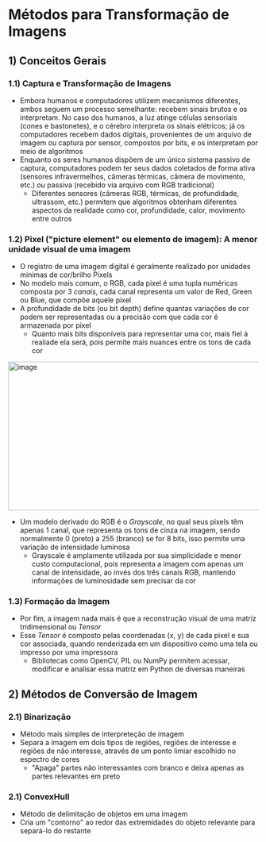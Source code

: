 # Métodos para Transformação de Imagens

## 1) Conceitos Gerais
### 1.1) Captura e Transformação de Imagens
- Embora humanos e computadores utilizem mecanismos diferentes, ambos seguem um processo semelhante: recebem sinais brutos e os interpretam. No caso dos humanos, a luz atinge células sensoriais (cones e bastonetes), e o cérebro interpreta os sinais elétricos; já os computadores recebem dados digitais, provenientes de um arquivo de imagem ou captura por sensor, compostos por bits, e os interpretam por meio de algoritmos
- Enquanto os seres humanos dispõem de um único sistema passivo de captura, computadores podem ter seus dados coletados de forma ativa (sensores infravermelhos, câmeras térmicas, câmera de movimento, etc.) ou passiva (recebido via arquivo com RGB tradicional)
  - Diferentes sensores (câmeras RGB, térmicas, de profundidade, ultrassom, etc.) permitem que algoritmos obtenham diferentes aspectos da realidade como cor, profundidade, calor, movimento entre outros
 

### 1.2) Pixel ("picture element" ou elemento de imagem): A menor unidade visual de uma imagem
- O registro de uma imagem digital é geralmente realizado por unidades mínimas de cor/brilho Pixels
- No modelo mais comum, o RGB, cada pixel é uma tupla numéricas composta por 3 *canais*, cada canal representa um valor de Red, Green ou Blue, que compõe aquele pixel
- A profundidade de bits (ou bit depth) define quantas variações de cor podem ser representadas ou a precisão com que cada cor é armazenada por pixel
  - Quanto mais bits disponíveis para representar uma cor, mais fiel à realiade ela será, pois permite mais nuances entre os tons de cada cor
<img width="929" height="300" alt="image" src="https://github.com/user-attachments/assets/0a59aa18-50b1-447a-b636-23fdabcb6a30" />

- Um modelo derivado do RGB é o *Grayscale*, no qual seus pixels têm apenas 1 canal, que representa os tons de cinza na imagem, sendo normalmente 0 (preto) a 255 (branco) se for 8 bits, isso permite uma variação de intensidade luminosa
  - Grayscale é amplamente utilizada por sua simplicidade e menor custo computacional, pois representa a imagem com apenas um canal de intensidade, ao invés dos três canais RGB, mantendo informações de luminosidade sem precisar da cor
 
    
### 1.3) Formação da Imagem
- Por fim, a imagem nada mais é que a reconstrução visual de uma matriz tridimensional ou *Tensor*
- Esse *Tensor* é composto pelas coordenadas (x, y) de cada pixel e sua cor associada, quando renderizada em um dispositivo como uma tela ou impresso por uma impressora
  - Bibliotecas como OpenCV, PIL ou NumPy permitem acessar, modificar e analisar essa matriz em Python de diversas maneiras

## 2) Métodos de Conversão de Imagem
### 2.1) Binarização
- Método mais simples de interpreteção de imagem
- Separa a imagem em dois tipos de regiões, regiões de interesse e regiões de não interesse, através de um ponto limiar escolhido no espectro de cores
  - "Apaga" partes não interessantes com branco e deixa apenas as partes relevantes em preto


### 2.1) ConvexHull
- Método de delimitação de objetos em uma imagem
- Cria um "contorno" ao redor das extremidades do objeto relevante para separá-lo do restante
